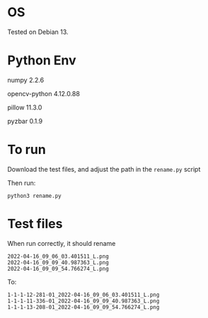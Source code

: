 # OS

Tested on Debian 13.

# Python Env

numpy 2.2.6

opencv-python 4.12.0.88

pillow 11.3.0

pyzbar 0.1.9

# To run

Download the test files, and adjust the path in the `rename.py` script

Then run:

`python3 rename.py`

# Test files

When run correctly, it should rename 


```
2022-04-16_09_06_03.401511_L.png
2022-04-16_09_09_40.987363_L.png
2022-04-16_09_09_54.766274_L.png
```

To:

```
1-1-1-12-281-01_2022-04-16_09_06_03.401511_L.png
1-1-1-11-336-01_2022-04-16_09_09_40.987363_L.png
1-1-1-13-208-01_2022-04-16_09_09_54.766274_L.png
```
